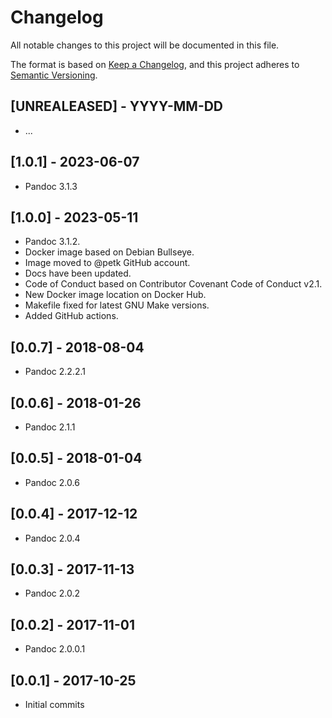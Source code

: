 # Changelog

All notable changes to this project will be documented in this file.

The format is based on [Keep a Changelog](https://keepachangelog.com/en/1.1.0/),
and this project adheres to [Semantic Versioning](https://semver.org/spec/v2.0.0.html).

## [UNREALEASED] - YYYY-MM-DD

* ...

## [1.0.1] - 2023-06-07

* Pandoc 3.1.3

## [1.0.0] - 2023-05-11

* Pandoc 3.1.2.
* Docker image based on Debian Bullseye.
* Image moved to @petk GitHub account.
* Docs have been updated.
* Code of Conduct based on Contributor Covenant Code of Conduct v2.1.
* New Docker image location on Docker Hub.
* Makefile fixed for latest GNU Make versions.
* Added GitHub actions.

## [0.0.7] - 2018-08-04

* Pandoc 2.2.2.1

## [0.0.6] - 2018-01-26

* Pandoc 2.1.1

## [0.0.5] - 2018-01-04

* Pandoc 2.0.6

## [0.0.4] - 2017-12-12

* Pandoc 2.0.4

## [0.0.3] - 2017-11-13

* Pandoc 2.0.2

## [0.0.2] - 2017-11-01

* Pandoc 2.0.0.1

## [0.0.1] - 2017-10-25

* Initial commits
